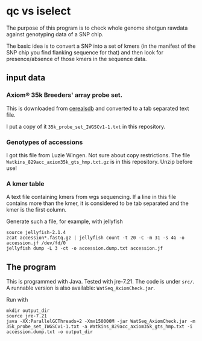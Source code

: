 # qc vs iselect

The purpose of this program is to check whole genome shotgun rawdata against genotyping data of a SNP chip. 

The basic idea is to convert a SNP into a set of kmers (in the manifest of the SNP chip you find flanking sequence for that) and then look for presence/absence of those kmers in the sequence data.

## input data

### Axiom® 35k Breeders' array probe set.

This is downloaded from [cerealsdb](https://www.cerealsdb.uk.net/cerealgenomics/CerealsDB/Excel/35K_array/35k_probe_set_IWGSCv1.xlsx) 
and converted to a tab separated text file.

I put a copy of it `35k_probe_set_IWGSCv1-1.txt` in this repository. 

### Genotypes of accessions

I got this file from Luzie Wingen. Not sure about copy restrictions.
The file `Watkins_829acc_axiom35k_gts_hmp.txt.gz` is in this repository. Unzip before use!

### A kmer table

A text file containing kmers from wgs sequencing. If a line in this file contains more than the kmer, it is considered to be tab separated and the kmer is the first column.

Generate such a file, for example, with jellyfish

```
source jellyfish-2.1.4
zcat accession*.fastq.gz | jellyfish count -t 20 -C -m 31 -s 4G -o accession.jf /dev/fd/0
jellyfish dump -L 3 -ct -o accession.dump.txt accession.jf
``` 


## The program

This is programmed with Java. Tested with jre-7.21. The code is under `src/`.
A runnable version is also available: `WatSeq_AxiomCheck.jar`.

Run with

```
mkdir output_dir
source jre-7.21
java -XX:ParallelGCThreads=2 -Xmx150000M -jar WatSeq_AxiomCheck.jar -m 35k_probe_set_IWGSCv1-1.txt -a Watkins_829acc_axiom35k_gts_hmp.txt -i accession.dump.txt -o output_dir
```

